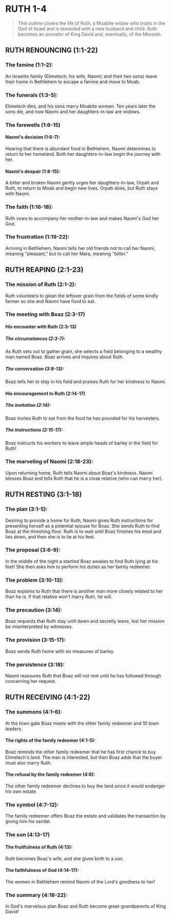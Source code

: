 RUTH 1-4
========

> This outline covers the life of Ruth, a Moabite widow who trusts in
> the God of Israel and is rewarded with a new husband and child. Ruth
> becomes an ancestor of King David and, eventually, of the Messiah.

RUTH RENOUNCING (1:1-22) 
------------------------

### The famine (1:1-2): 

An Israelite family (Elimelech; his wife, Naomi; and their two sons)
leave their home in Bethlehem to escape a famine and move to Moab.

### The funerals (1:3-5): 

Elimelech dies, and his sons marry Moabite women. Ten years later the
sons die, and now Naomi and her daughters-in-law are widows.

### The farewells (1:6-15) 

#### Naomi\'s decision (1:6-7): 

Hearing that there is abundant food in Bethlehem, Naomi determines to
return to her homeland. Both her daughters-in-law begin the journey with
her.

#### Naomi\'s despair (1:8-15): 

A bitter and broken Naomi gently urges her daughters-in-law, Orpah and
Ruth, to return to Moab and begin new lives. Orpah does, but Ruth stays
with Naomi.

### The faith (1:16-18): 

Ruth vows to accompany her mother-in-law and makes Naomi\'s God her God.

### The frustration (1:19-22): 

Arriving in Bethlehem, Naomi tells her old friends not to call her
Naomi, meaning \"pleasant,\" but to call her Mara, meaning \"bitter.\"

RUTH REAPING (2:1-23) 
---------------------

### The mission of Ruth (2:1-2): 

Ruth volunteers to glean the leftover grain from the fields of some
kindly farmer so she and Naomi have food to eat.

### The meeting with Boaz (2:3-17) 

#### His encounter with Ruth (2:3-13) 

##### The circumstances (2:3-7): 

As Ruth sets out to gather grain, she selects a field belonging to a
wealthy man named Boaz. Boaz arrives and inquires about Ruth.

##### The conversation (3:8-13): 

Boaz tells her to stay in his field and praises Ruth for her kindness to
Naomi.

#### His encouragement to Ruth (2:14-17) 

##### The invitation (2:14): 

Boaz invites Ruth to eat from the food he has provided for his
harvesters.

##### The instructions (2:15-17): 

Boaz instructs his workers to leave ample heads of barley in the field
for Ruth!

### The marveling of Naomi (2:18-23): 

Upon returning home, Ruth tells Naomi about Boaz\'s kindness. Naomi
blesses Boaz and tells Ruth that he is a close relative (who can marry
her).

RUTH RESTING (3:1-18) 
---------------------

### The plan (3:1-5): 

Desiring to provide a home for Ruth, Naomi gives Ruth instructions for
presenting herself as a potential spouse for Boaz. She sends Ruth to
find Boaz at the threshing floor. Ruth is to wait until Boaz finishes
his meal and lies down, and then she is to lie at his feet.

### The proposal (3:6-9): 

In the middle of the night a startled Boaz awakes to find Ruth lying at
his feet! She then asks him to perform his duties as her family
redeemer.

### The problem (3:10-13): 

Boaz explains to Ruth that there is another man more closely related to
her than he is. If that relative won\'t marry Ruth, he will.

### The precaution (3:14): 

Boaz requests that Ruth stay until dawn and secretly leave, lest her
mission be misinterpreted by witnesses.

### The provision (3:15-17): 

Boaz sends Ruth home with six measures of barley.

### The persistence (3:18): 

Naomi reassures Ruth that Boaz will not rest until he has followed
through concerning her request.

RUTH RECEIVING (4:1-22) 
-----------------------

### The summons (4:1-6): 

At the town gate Boaz meets with the other family redeemer and 10 town
leaders.

#### The rights of the family redeemer (4:1-5): 

Boaz reminds the other family redeemer that he has first chance to buy
Elimelech\'s land. The man is interested, but then Boaz adds that the
buyer must also marry Ruth.

#### The refusal by the family redeemer (4:6): 

The other family redeemer declines to buy the land since it would
endanger his own estate.

### The symbol (4:7-12): 

The family redeemer offers Boaz the estate and validates the transaction
by giving him his sandal.

### The son (4:13-17) 

#### The fruitfulness of Ruth (4:13): 

Ruth becomes Boaz\'s wife, and she gives birth to a son.

#### The faithfulness of God (4:14-17): 

The women in Bethlehem remind Naomi of the Lord\'s goodness to her!

### The summary (4:18-22): 

In God\'s marvelous plan Boaz and Ruth become great-grandparents of King
David!
